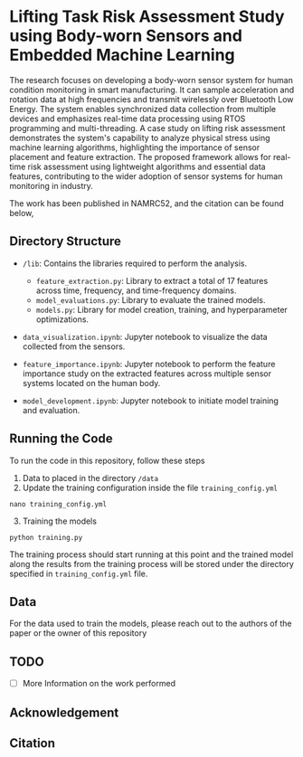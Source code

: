 # Lifting Task Risk Assessment Study using Body-worn Sensors and Embedded Machine Learning

The research focuses on developing a body-worn sensor system for human condition monitoring in smart manufacturing. It can sample acceleration and rotation data at high frequencies and transmit wirelessly over Bluetooth Low Energy. 
The system enables synchronized data collection from multiple devices and emphasizes real-time data processing using RTOS programming and multi-threading. 
A case study on lifting risk assessment demonstrates the system's capability to analyze physical stress using machine learning algorithms, highlighting the importance of sensor placement and feature extraction. 
The proposed framework allows for real-time risk assessment using lightweight algorithms and essential data features, contributing to the wider adoption of sensor systems for human monitoring in industry.

The work has been published in NAMRC52, and the citation can be found below,



## Directory Structure

- `/lib`: Contains the libraries required to perform the analysis.
  - `feature_extraction.py`: Library to extract a total of 17 features across time, frequency, and time-frequency domains.
  - `model_evaluations.py`: Library to evaluate the trained models.
  - `models.py`: Library for model creation, training, and hyperparameter optimizations.

- `data_visualization.ipynb`: Jupyter notebook to visualize the data collected from the sensors.

- `feature_importance.ipynb`: Jupyter notebook to perform the feature importance study on the extracted features across multiple sensor systems located on the human body.

- `model_development.ipynb`: Jupyter notebook to initiate model training and evaluation.

## Running the Code

To run the code in this repository, follow these steps

1. Data to placed in the directory `/data`
2. Update the training configuration inside the file `training_config.yml`

```shell
nano training_config.yml
```

3. Training the models

```shell
python training.py
```

The training process should start running at this point and the trained model along the results from the training process will be stored under the directory specified in `training_config.yml` file.


## Data

For the data used to train the models, please reach out to the authors of the paper or the owner of this repository

## TODO

- [ ] More Information on the work performed

## Acknowledgement


## Citation


